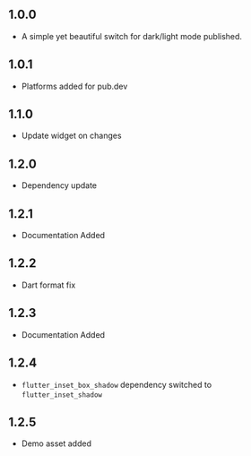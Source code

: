 ## 1.0.0

* A simple yet beautiful switch for dark/light mode published.

## 1.0.1

* Platforms added for pub.dev

## 1.1.0

* Update widget on changes

## 1.2.0

* Dependency update

## 1.2.1

* Documentation Added

## 1.2.2

* Dart format fix

## 1.2.3

* Documentation Added

## 1.2.4

* `flutter_inset_box_shadow` dependency switched to `flutter_inset_shadow`

## 1.2.5

* Demo asset added
